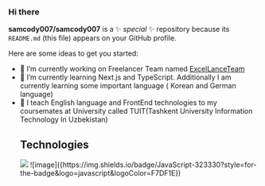 ### Hi there 


**samcody007/samcody007** is a ✨ _special_ ✨ repository because its `README.md` (this file) appears on your GitHub profile.

Here are some ideas to get you started:

- 🔭 I’m currently working on Freelancer Team named  <a href="https://excellance-team.vercel.app/"> ExcelLanceTeam </a>
- 🌱 I’m currently learning Next.js and TypeScript. Additionally I am currently learning some important language ( Korean and German language) 
- 👯 I teach English language and FrontEnd technologies to my coursemates at University called TUIT(Tashkent University Information Technology In Uzbekistan)
  ## Technologies
  <img src="{https://img.shields.io/badge/JavaScript-323330?style=for-the-badge&logo=javascript&logoColor=F7DF1E}" />
  ![image]({https://img.shields.io/badge/JavaScript-323330?style=for-the-badge&logo=javascript&logoColor=F7DF1E})
